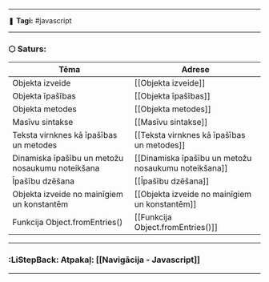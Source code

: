 ___

❚ **Tagi:** #javascript 

---
### ⬡ Saturs:

| Tēma                                             | Adrese                                               |
| ------------------------------------------------ | ---------------------------------------------------- |
| Objekta izveide                                  | [[Objekta izveide]]                                  |
| Objekta īpašības                                 | [[Objekta īpašības]]                                 |
| Objekta metodes                                  | [[Objekta metodes]]                                  |
| Masīvu sintakse                                  | [[Masīvu sintakse]]                                  |
| Teksta virnknes kā īpašības un metodes           | [[Teksta virnknes kā īpašības un metodes]]           |
| Dinamiska īpašību un metožu nosaukumu noteikšana | [[Dinamiska īpašību un metožu nosaukumu noteikšana]] |
| Īpašību dzēšana                                  | [[Īpašību dzēšana]]                                  |
| Objekta izveide no mainīgiem un konstantēm       | [[Objekta izveide no mainīgiem un konstantēm]]       |
| Funkcija Object.fromEntries()                    | [[Funkcija Object.fromEntries()]]                    |

---
### :LiStepBack: Atpakaļ: [[Navigācija - Javascript]]

___
